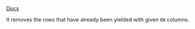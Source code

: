 [Docs](https://www.postgresql.org/docs/current/sql-select.html#SQL-DISTINCT)

It removes the rows that have already been yielded with given `ON` columns.
